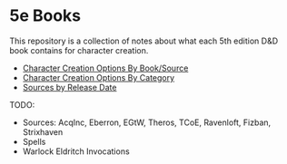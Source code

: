 # 5e Books
This repository is a collection of notes about what each 5th edition D&D book contains for character creation.

- [Character Creation Options By Book/Source](books.md)
- [Character Creation Options By Category](options.md)
- [Sources by Release Date](releaseDates.md)

TODO:
- Sources: AcqInc, Eberron, EGtW, Theros, TCoE, Ravenloft, Fizban, Strixhaven
- Spells
- Warlock Eldritch Invocations
